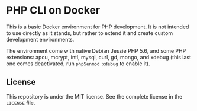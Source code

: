 # PHP CLI on Docker

This is a basic Docker environment for PHP development.
It is not intended to use directly as it stands, but rather to extend it and create custom development environments.

The environment come with native Debian Jessie PHP 5.6, and some PHP extensions: apcu, mcrypt, intl, mysql, curl, gd, mongo, and xdebug (this last one comes deactivated, run `php5enmod xdebug` to enable it).

## License

This repository is under the MIT license. See the complete license in the `LICENSE` file.
